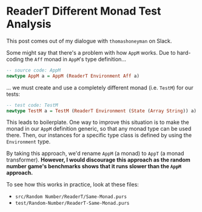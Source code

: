 # ReaderT Different Monad Test Analysis

This post comes out of my dialogue with `thomashoneyman` on Slack.

Some might say that there's a problem with how `AppM` works. Due to hard-coding the `Aff` monad in `AppM`'s type definition...
```haskell
-- source code: AppM
newtype AppM a = AppM (ReaderT Environment Aff a)
```
... we must create and use a completely different monad (i.e. `TestM`) for our tests:
```haskell
-- test code: TestM
newtype TestM a = TestM (ReaderT Environment (State (Array String)) a)
```

This leads to boilerplate. One way to improve this situation is to make the monad in our `AppM` definition generic, so that any monad type can be used there. Then, our instances for a specific type class is defined by using the `Environment` type.

By taking this approach, we'd rename `AppM` (a monad) to `AppT` (a monad transformer). **However, I would discourage this approach as the random number game's benchmarks shows that it runs slower than the `AppM` approach.**

To see how this works in practice, look at these files:
- `src/Random Number/ReaderT/Same-Monad.purs`
- `test/Random-Number/ReaderT-Same-Monad.purs`
